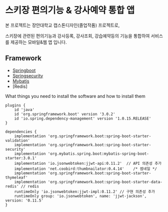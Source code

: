 # 스키장 편의기능 & 강사예약 통합 앱

본 프로젝트는 장안대학교 캡스톤디자인(졸업작품) 프로젝트로,  
  
스키장에 관련된 편의기능과 강사등록, 강사조회, 강습예약등의 기능을 통합하여 서비스를 제공하는 모바일&웹 앱 입니다.


## Framework
- [Springboot](https://spring.io/projects/spring-boot)
- [Springsecurity](https://spring.io/projects/spring-security)
- [Mybatis](https://mybatis.org/mybatis-3/)
- [Redis]

What things you need to install the software and how to install them

```
plugins {
    id 'java'
    id 'org.springframework.boot' version '3.0.2'
    id 'io.spring.dependency-management' version '1.0.15.RELEASE'
}

dependencies {
    implementation 'org.springframework.boot:spring-boot-starter-validation'
    implementation 'org.springframework.boot:spring-boot-starter-security'
    implementation 'org.mybatis.spring.boot:mybatis-spring-boot-starter:3.0.1'
    implementation 'io.jsonwebtoken:jjwt-api:0.11.2'  // API 의존성 추가
    implementation 'net.coobird:thumbnailator:0.4.14'    /* 썸네일 */
    implementation 'org.springframework.boot:spring-boot-starter-thymeleaf'
    implementation 'org.springframework.boot:spring-boot-starter-data-redis' // redis
    runtimeOnly 'io.jsonwebtoken:jjwt-impl:0.11.2' // 구현 의존성 추가
    runtimeOnly group: 'io.jsonwebtoken', name: 'jjwt-jackson', version: '0.11.5'
}
